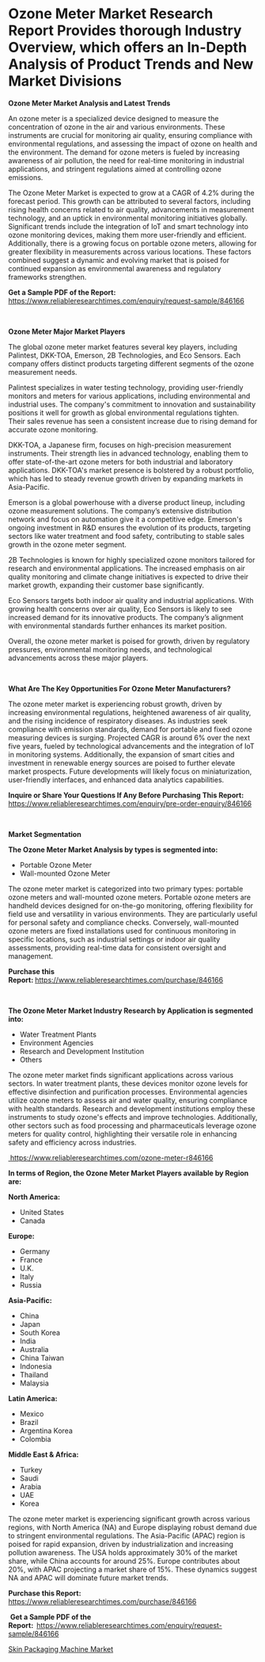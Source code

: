 <p><h1>Ozone Meter Market Research Report Provides thorough Industry Overview, which offers an In-Depth Analysis of Product Trends and New Market Divisions</h1></p><p><strong>Ozone Meter Market Analysis and Latest Trends</strong></p>
<p><p>An ozone meter is a specialized device designed to measure the concentration of ozone in the air and various environments. These instruments are crucial for monitoring air quality, ensuring compliance with environmental regulations, and assessing the impact of ozone on health and the environment. The demand for ozone meters is fueled by increasing awareness of air pollution, the need for real-time monitoring in industrial applications, and stringent regulations aimed at controlling ozone emissions.</p><p>The Ozone Meter Market is expected to grow at a CAGR of 4.2% during the forecast period. This growth can be attributed to several factors, including rising health concerns related to air quality, advancements in measurement technology, and an uptick in environmental monitoring initiatives globally. Significant trends include the integration of IoT and smart technology into ozone monitoring devices, making them more user-friendly and efficient. Additionally, there is a growing focus on portable ozone meters, allowing for greater flexibility in measurements across various locations. These factors combined suggest a dynamic and evolving market that is poised for continued expansion as environmental awareness and regulatory frameworks strengthen.</p></p>
<p><strong>Get a Sample PDF of the Report:&nbsp;</strong> <a href="https://www.reliableresearchtimes.com/enquiry/request-sample/846166?utm_campaign=2345&utm_medium=2&utm_source=Github&utm_content=ia&utm_term=20022025&utm_id=ozone-meter">https://www.reliableresearchtimes.com/enquiry/request-sample/846166</a></p>
<p>&nbsp;</p>
<p><strong>Ozone Meter Major Market Players</strong></p>
<p><p>The global ozone meter market features several key players, including Palintest, DKK-TOA, Emerson, 2B Technologies, and Eco Sensors. Each company offers distinct products targeting different segments of the ozone measurement needs.</p><p>Palintest specializes in water testing technology, providing user-friendly monitors and meters for various applications, including environmental and industrial uses. The company's commitment to innovation and sustainability positions it well for growth as global environmental regulations tighten. Their sales revenue has seen a consistent increase due to rising demand for accurate ozone monitoring.</p><p>DKK-TOA, a Japanese firm, focuses on high-precision measurement instruments. Their strength lies in advanced technology, enabling them to offer state-of-the-art ozone meters for both industrial and laboratory applications. DKK-TOA's market presence is bolstered by a robust portfolio, which has led to steady revenue growth driven by expanding markets in Asia-Pacific.</p><p>Emerson is a global powerhouse with a diverse product lineup, including ozone measurement solutions. The company’s extensive distribution network and focus on automation give it a competitive edge. Emerson's ongoing investment in R&D ensures the evolution of its products, targeting sectors like water treatment and food safety, contributing to stable sales growth in the ozone meter segment.</p><p>2B Technologies is known for highly specialized ozone monitors tailored for research and environmental applications. The increased emphasis on air quality monitoring and climate change initiatives is expected to drive their market growth, expanding their customer base significantly.</p><p>Eco Sensors targets both indoor air quality and industrial applications. With growing health concerns over air quality, Eco Sensors is likely to see increased demand for its innovative products. The company’s alignment with environmental standards further enhances its market position.</p><p>Overall, the ozone meter market is poised for growth, driven by regulatory pressures, environmental monitoring needs, and technological advancements across these major players.</p></p>
<p>&nbsp;</p>
<p><strong>What Are The Key Opportunities For Ozone Meter Manufacturers?</strong></p>
<p><p>The ozone meter market is experiencing robust growth, driven by increasing environmental regulations, heightened awareness of air quality, and the rising incidence of respiratory diseases. As industries seek compliance with emission standards, demand for portable and fixed ozone measuring devices is surging. Projected CAGR is around 6% over the next five years, fueled by technological advancements and the integration of IoT in monitoring systems. Additionally, the expansion of smart cities and investment in renewable energy sources are poised to further elevate market prospects. Future developments will likely focus on miniaturization, user-friendly interfaces, and enhanced data analytics capabilities.</p></p>
<p><strong>Inquire or Share Your Questions If Any Before Purchasing This Report:</strong> <a href="https://www.reliableresearchtimes.com/enquiry/pre-order-enquiry/846166?utm_campaign=2345&utm_medium=2&utm_source=Github&utm_content=ia&utm_term=20022025&utm_id=ozone-meter">https://www.reliableresearchtimes.com/enquiry/pre-order-enquiry/846166</a></p>
<p>&nbsp;</p>
<p><strong>Market Segmentation</strong></p>
<p><strong>The Ozone Meter Market Analysis by types is segmented into:</strong></p>
<p><ul><li>Portable Ozone Meter</li><li>Wall-mounted Ozone Meter</li></ul></p>
<p><p>The ozone meter market is categorized into two primary types: portable ozone meters and wall-mounted ozone meters. Portable ozone meters are handheld devices designed for on-the-go monitoring, offering flexibility for field use and versatility in various environments. They are particularly useful for personal safety and compliance checks. Conversely, wall-mounted ozone meters are fixed installations used for continuous monitoring in specific locations, such as industrial settings or indoor air quality assessments, providing real-time data for consistent oversight and management.</p></p>
<p><strong>Purchase this Report:&nbsp;</strong><a href="https://www.reliableresearchtimes.com/purchase/846166?utm_campaign=2345&utm_medium=2&utm_source=Github&utm_content=ia&utm_term=20022025&utm_id=ozone-meter">https://www.reliableresearchtimes.com/purchase/846166</a></p>
<p>&nbsp;</p>
<p><strong>The Ozone Meter Market Industry Research by Application is segmented into:</strong></p>
<p><ul><li>Water Treatment Plants</li><li>Environment Agencies</li><li>Research and Development Institution</li><li>Others</li></ul></p>
<p><p>The ozone meter market finds significant applications across various sectors. In water treatment plants, these devices monitor ozone levels for effective disinfection and purification processes. Environmental agencies utilize ozone meters to assess air and water quality, ensuring compliance with health standards. Research and development institutions employ these instruments to study ozone's effects and improve technologies. Additionally, other sectors such as food processing and pharmaceuticals leverage ozone meters for quality control, highlighting their versatile role in enhancing safety and efficiency across industries.</p></p>
<p><a href="https://www.reliableresearchtimes.com/ozone-meter-r846166?utm_campaign=2345&utm_medium=2&utm_source=Github&utm_content=ia&utm_term=20022025&utm_id=ozone-meter">&nbsp;https://www.reliableresearchtimes.com/ozone-meter-r846166</a></p>
<p><strong>In terms of Region, the Ozone Meter Market Players available by Region are:</strong></p>
<p>
    <p> <strong> North America: </strong>
        <ul>
            <li>United States</li>
            <li>Canada</li>
        </ul>
        </p> 
    <p> <strong> Europe: </strong>
        <ul>
            <li>Germany</li>
            <li>France</li>
            <li>U.K.</li>
            <li>Italy</li>
            <li>Russia</li>
        </ul>
        </p> 
    <p> <strong> Asia-Pacific: </strong>
        <ul>
            <li>China</li>
            <li>Japan</li>
            <li>South Korea</li>
            <li>India</li>
            <li>Australia</li>
            <li>China Taiwan</li>
            <li>Indonesia</li>
            <li>Thailand</li>
            <li>Malaysia</li>
        </ul>
        </p> 
    <p> <strong> Latin America: </strong>
        <ul>
            <li>Mexico</li>
            <li>Brazil</li>
            <li>Argentina Korea</li>
            <li>Colombia</li>
        </ul>
        </p> 
    <p> <strong> Middle East & Africa: </strong>
        <ul>
            <li>Turkey</li>
            <li>Saudi</li>
            <li>Arabia</li>
            <li>UAE</li>
            <li>Korea</li>
        </ul>
    </p>
    </p>
<p><p>The ozone meter market is experiencing significant growth across various regions, with North America (NA) and Europe displaying robust demand due to stringent environmental regulations. The Asia-Pacific (APAC) region is poised for rapid expansion, driven by industrialization and increasing pollution awareness. The USA holds approximately 30% of the market share, while China accounts for around 25%. Europe contributes about 20%, with APAC projecting a market share of 15%. These dynamics suggest NA and APAC will dominate future market trends.</p></p>
<p><strong>Purchase this Report: </strong><a href="https://www.reliableresearchtimes.com/purchase/846166?utm_campaign=2345&utm_medium=2&utm_source=Github&utm_content=ia&utm_term=20022025&utm_id=ozone-meter">https://www.reliableresearchtimes.com/purchase/846166</a></p>
<p>&nbsp;<strong>Get a Sample PDF of the Report:&nbsp;&nbsp;</strong><a href="https://www.reliableresearchtimes.com/enquiry/request-sample/846166?utm_campaign=2345&utm_medium=2&utm_source=Github&utm_content=ia&utm_term=20022025&utm_id=ozone-meter">https://www.reliableresearchtimes.com/enquiry/request-sample/846166</a></p>
<p><strong></strong></p>
<p><p><a href="https://github.com/birnbaumbulah0/Market-Research-Report-List-1/blob/main/skin-packaging-machine-market.md?utm_campaign=2345&utm_medium=2&utm_source=Github&utm_content=ia&utm_term=20022025&utm_id=ozone-meter">Skin Packaging Machine Market</a></p></p>